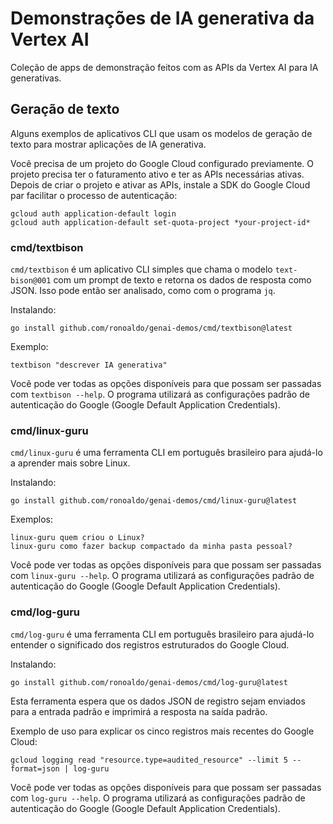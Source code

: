 # Demonstrações de IA generativa da Vertex AI

Coleção de apps de demonstração feitos com as APIs da Vertex AI
para IA generativas.

## Geração de texto

Alguns exemplos de aplicativos CLI que usam os modelos de geração de texto
para mostrar aplicações de IA generativa.

Você precisa de um projeto do Google Cloud configurado previamente.
O projeto precisa ter o faturamento ativo e ter as APIs necessárias
ativas. Depois de criar o projeto e ativar as APIs, instale a SDK
do Google Cloud par facilitar o processo de autenticação:

    gcloud auth application-default login
    gcloud auth application-default set-quota-project *your-project-id*

### cmd/textbison

`cmd/textbison` é um aplicativo CLI simples que chama o
modelo `text-bison@001` com um prompt de texto e retorna
os dados de resposta como JSON. Isso pode então ser analisado,
como com o programa `jq`.

Instalando:

    go install github.com/ronoaldo/genai-demos/cmd/textbison@latest

Exemplo:

    textbison "descrever IA generativa"

Você pode ver todas as opções disponíveis para que possam ser passadas com
`textbison --help`. O programa utilizará as configurações padrão de
autenticação do Google (Google Default Application Credentials).

### cmd/linux-guru

`cmd/linux-guru` é uma ferramenta CLI em português brasileiro para ajudá-lo
a aprender mais sobre Linux.

Instalando:

    go install github.com/ronoaldo/genai-demos/cmd/linux-guru@latest

Exemplos:

    linux-guru quem criou o Linux?
    linux-guru como fazer backup compactado da minha pasta pessoal?

Você pode ver todas as opções disponíveis para que possam ser passadas com
`linux-guru --help`. O programa utilizará as configurações padrão de
autenticação do Google (Google Default Application Credentials).

### cmd/log-guru

`cmd/log-guru` é uma ferramenta CLI em português brasileiro para ajudá-lo
entender o significado dos registros estruturados do Google Cloud.

Instalando:

    go install github.com/ronoaldo/genai-demos/cmd/log-guru@latest

Esta ferramenta espera que os dados JSON de registro sejam enviados para
a entrada padrão e imprimirá a resposta na saída padrão.

Exemplo de uso para explicar os cinco registros mais recentes do Google Cloud:

    gcloud logging read "resource.type=audited_resource" --limit 5 --format=json | log-guru

Você pode ver todas as opções disponíveis para que possam ser passadas com
`log-guru --help`. O programa utilizará as configurações padrão de
autenticação do Google (Google Default Application Credentials).